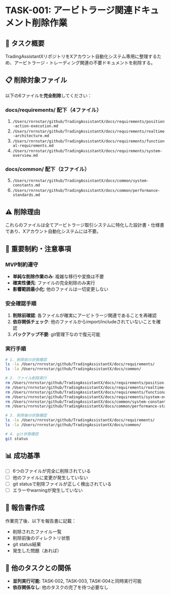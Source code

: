 # TASK-001: アービトラージ関連ドキュメント削除作業

## 🎯 タスク概要
TradingAssistantXリポジトリをXアカウント自動化システム専用に整理するため、アービトラージ・トレーディング関連の不要ドキュメントを削除する。

## 📋 削除対象ファイル
以下の6ファイルを**完全削除**してください：

### docs/requirements/ 配下（4ファイル）
1. `/Users/rnrnstar/github/TradingAssistantX/docs/requirements/position-action-execution.md`
2. `/Users/rnrnstar/github/TradingAssistantX/docs/requirements/realtime-architecture.md`
3. `/Users/rnrnstar/github/TradingAssistantX/docs/requirements/functional-requirements.md`
4. `/Users/rnrnstar/github/TradingAssistantX/docs/requirements/system-overview.md`

### docs/common/ 配下（2ファイル）
5. `/Users/rnrnstar/github/TradingAssistantX/docs/common/system-constants.md`
6. `/Users/rnrnstar/github/TradingAssistantX/docs/common/performance-standards.md`

## ⚠️ 削除理由
これらのファイルは全てアービトラージ取引システムに特化した設計書・仕様書であり、Xアカウント自動化システムには不要。

## 🚨 重要制約・注意事項

### MVP制約遵守
- **単純な削除作業のみ**: 複雑な移行や変換は不要
- **確実性優先**: ファイルの完全削除のみ実行
- **影響範囲最小化**: 他のファイルは一切変更しない

### 安全確認手順
1. **削除前確認**: 各ファイルが確実にアービトラージ関連であることを再確認
2. **依存関係チェック**: 他のファイルからimport/includeされていないことを確認
3. **バックアップ不要**: git管理下なので復元可能

### 実行手順
```bash
# 1. 削除前の状態確認
ls -la /Users/rnrnstar/github/TradingAssistantX/docs/requirements/
ls -la /Users/rnrnstar/github/TradingAssistantX/docs/common/

# 2. ファイル削除実行
rm /Users/rnrnstar/github/TradingAssistantX/docs/requirements/position-action-execution.md
rm /Users/rnrnstar/github/TradingAssistantX/docs/requirements/realtime-architecture.md
rm /Users/rnrnstar/github/TradingAssistantX/docs/requirements/functional-requirements.md
rm /Users/rnrnstar/github/TradingAssistantX/docs/requirements/system-overview.md
rm /Users/rnrnstar/github/TradingAssistantX/docs/common/system-constants.md
rm /Users/rnrnstar/github/TradingAssistantX/docs/common/performance-standards.md

# 3. 削除後の状態確認
ls -la /Users/rnrnstar/github/TradingAssistantX/docs/requirements/
ls -la /Users/rnrnstar/github/TradingAssistantX/docs/common/

# 4. git状態確認
git status
```

## 📊 成功基準
- [ ] 6つのファイルが完全に削除されている
- [ ] 他のファイルに変更が発生していない
- [ ] git statusで削除ファイルが正しく検出されている
- [ ] エラーやwarningが発生していない

## 📝 報告書作成
作業完了後、以下を報告書に記載：
- 削除されたファイル一覧
- 削除前後のディレクトリ状態
- git status結果
- 発生した問題（あれば）

## 🔗 他のタスクとの関係
- **並列実行可能**: TASK-002, TASK-003, TASK-004と同時実行可能
- **依存関係なし**: 他のタスクの完了を待つ必要なし
